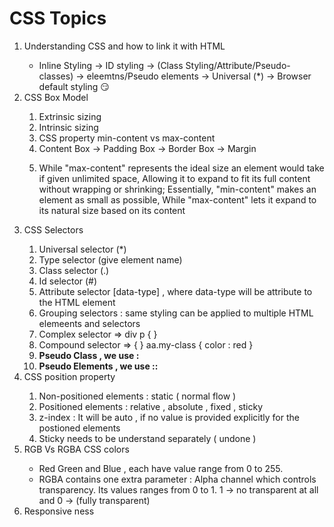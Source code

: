 # CSS Topics

<ol>
  <li>Understanding CSS and how to link it with HTML</li>
  <ul>
    <li>Inline Styling -> ID styling -> (Class Styling/Attribute/Pseudo-classes) -> eleemtns/Pseudo elements -> Universal (*) -> Browser default styling 😏</li>
  </ul>
  <li>CSS Box Model </li>
  <ol>
    <li>Extrinsic sizing</li>
    <li>Intrinsic sizing</li>
    <li>CSS property min-content vs max-content</li>
    <li>Content Box -> Padding Box -> Border Box -> Margin </li>
    <li><p>While "max-content" represents the ideal size an element would take if given unlimited space,
   Allowing it to expand to fit its full content without wrapping or shrinking;
   Essentially, "min-content" makes an element as small as possible,
   While "max-content" lets it expand to its natural size based on its content</p></li>
  </ol>
  <li>CSS Selectors</li>
  <ol>
    <li>Universal selector (*)</li>
    <li>Type selector (give element name)</li>
    <li>Class selector (.)</li>
    <li>Id selector (#) </li>
    <li>Attribute selector [data-type] , where data-type will be attribute to the HTML element </li>
    <li>Grouping selectors : same styling can be applied to multiple HTML elemeents and selectors</li>
    <li>Complex selector => div p { }</li>
    <li>Compound selector => {<aa CLASS="my-class"> </aa>} aa.my-class { color : red } </li>
    <li><strong>Pseudo Class , we use : </strong></li>
    <li><strong>Pseudo Elements , we use :: </strong></li>
  </ol>
  <li>CSS position property</li>
  <ol>
    <li>Non-positioned elements : static ( normal flow )</li>
    <li>Positioned elements : relative , absolute , fixed , sticky </li>
    <li>z-index : It will be auto , if no value is provided explicitly for the postioned elements</li>
    <li>Sticky needs to be understand separately ( undone )</li>
  </ol>
  <li>RGB Vs RGBA CSS colors</li>
  <ul>
    <li>
      Red Green and Blue , each have value range from 0 to 255.
    </li>
    <li>
      RGBA contains one extra parameter : Alpha channel which controls transparency. Its values 
      ranges from 0 to 1. 1 -> no transparent at all and 0 -> (fully transparent)
    </li>
  </ul>
  <li>Responsive ness</li>
</ol>

